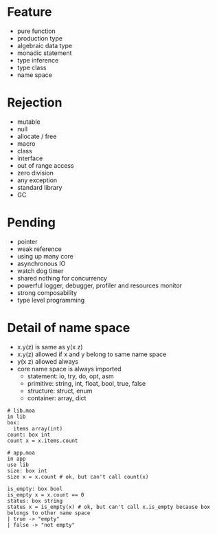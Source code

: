 # Feature
- pure function
- production type
- algebraic data type
- monadic statement
- type inference
- type class
- name space

# Rejection
- mutable
- null
- allocate / free
- macro
- class
- interface
- out of range access
- zero division
- any exception
- standard library
- GC

# Pending
- pointer
- weak reference
- using up many core
- asynchronous IO
- watch dog timer
- shared nothing for concurrency
- powerful logger, debugger, profiler and resources monitor
- strong composability
- type level programming

# Detail of name space
- x.y(z) is same as y(x z)
- x.y(z) allowed if x and y belong to same name space
- y(x z) allowed always
- core name space is always imported
  * statement: io, try, do, opt, asm
  * primitive: string, int, float, bool, true, false
  * structure: struct, enum
  * container: array, dict
```
# lib.moa
in lib
box:
  items array(int)
count: box int
count x = x.items.count

# app.moa
in app
use lib
size: box int
size x = x.count # ok, but can't call count(x)

is_empty: box bool
is_empty x = x.count == 0
status: box string
status x = is_empty(x) # ok, but can't call x.is_empty because box belongs to other name space
| true -> "empty"
| false -> "not empty"
```
